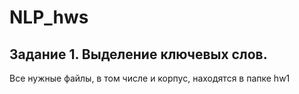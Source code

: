 # NLP_hws

## Задание 1. Выделение ключевых слов. 
Все нужные файлы, в том числе и корпус, находятся в папке hw1
